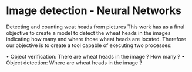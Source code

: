 # Image detection - Neural Networks
 Detecting and counting weat heads from pictures
This work has as a final objective to create a model to detect the wheat heads in the images 
indicating how many and where those wheat heads are located.  Therefore our objective is to create
 a tool capable of executing two processes:

•	Object verification: There are wheat heads in the image ? How many ?
•	Object detection: Where are wheat heads in the image ?
